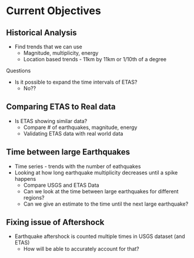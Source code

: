 # Current Objectives

##  Historical Analysis
* Find trends that we can use
  *  Magnitude, multiplicity, energy
  *  Location based trends - 11km by 11km or 1/10th of a degree

Questions
* Is it possible to expand the time intervals of ETAS?
  * No??

##  Comparing ETAS to Real data
* Is ETAS showing similar data?
  * Compare # of earthquakes, magnitude, energy
  * Validating ETAS data with real world data

## Time between large Earthquakes
* Time series - trends with the number of eathquakes
* Looking at how long earthquake multiplicity decreases until a spike happens
  * Compare USGS and ETAS Data
  * Can we look at the time between large earthquakes for different regions?
  * Can we give an estimate to the time until the next large earthquake?


## Fixing issue of Aftershock
* Earthquake aftershock is counted multiple times in USGS dataset (and ETAS)
  * How will be able to accurately account for that?
